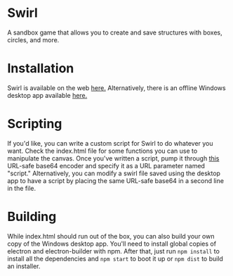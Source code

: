 # Swirl
A sandbox game that allows you to create and save structures with boxes, circles, and more.
# Installation
Swirl is available on the web [here.](https://atenfyr.github.io/swirl/) Alternatively, there is an offline Windows desktop app available [here.](https://github.com/atenfyr/swirl/releases)
# Scripting
If you'd like, you can write a custom script for Swirl to do whatever you want. Check the index.html file for some functions you can use to manipulate the canvas. Once you've written a script, pump it through [this](https://atenfyr.github.io/swirl/encoder.html) URL-safe base64 encoder and specify it as a URL parameter named "script." Alternatively, you can modify a swirl file saved using the desktop app to have a script by placing the same URL-safe base64 in a second line in the file.
# Building
While index.html should run out of the box, you can also build your own copy of the Windows desktop app. You'll need to install global copies of electron and electron-builder with npm. After that, just run `npm install` to install all the dependencies and `npm start` to boot it up or `npm dist` to build an installer.